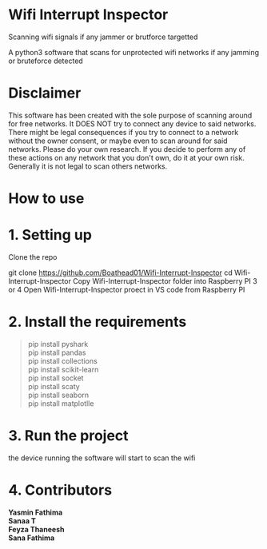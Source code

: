 # Wifi Interrupt Inspector
 Scanning wifi signals if any jammer or brutforce targetted

A python3 software that scans for unprotected wifi networks if any jamming or bruteforce detected

# Disclaimer
This software has been created with the sole purpose of scanning around for free networks. It DOES NOT try to connect any device to said networks. There might be legal consequences if you try to connect to a network without the owner consent, or maybe even to scan around for said networks. Please do your own research. If you decide to perform any of these actions on any network that you don't own, do it at your own risk. Generally it is not legal to scan others networks.

# How to use
# 1. Setting up
Clone the repo

git clone https://github.com/Boathead01/Wifi-Interrupt-Inspector
cd Wifi-Interrupt-Inspector
Copy Wifi-Interrupt-Inspector folder into Raspberry PI 3 or 4
Open Wifi-Interrupt-Inspector proect in VS code from Raspberry PI

# 2. Install the requirements
> pip install pyshark <br/>
> pip install pandas <br/>
> pip install collections <br/>
> pip install scikit-learn <br/>
> pip install socket <br/>
> pip install scaty <br/>
> pip install seaborn <br/>
> pip install matplotlle <br/>

# 3. Run the project
the device running the software will start to scan the wifi

# 4. Contributors
**Yasmin Fathima <br/>**
**Sanaa T <br/>**
**Feyza Thaneesh <br/>**
**Sana Fathima <br/>**

